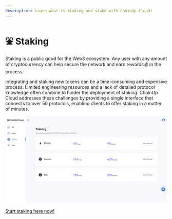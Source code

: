 ```yaml
---
description: Learn what is staking and stake with ChainUp Cloud!
---
```


# ⛲ Staking

Staking is a public good for the Web3 ecosystem. Any user with any amount of cryptocurrency can help secure the network and earn rewards:moneybag: in the process.

Integrating and staking new tokens can be a time-consuming and expensive process. Limited engineering resources and a lack of detailed protocol knowledge often combine to hinder the deployment of staking. ChainUp Cloud addresses these challenges by providing a single interface that connects to over 50 protocols, enabling clients to offer staking in a matter of minutes.

![Staking](<../../.gitbook/assets/chainupcloud stake.PNG>)

[Start staking here now!](https://app.chainupcloud.com/staking)
